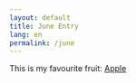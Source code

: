 ```yaml
---
layout: default
title: June Entry
lang: en
permalink: /june
---
```


This is my favourite fruit: [Apple](/apple)